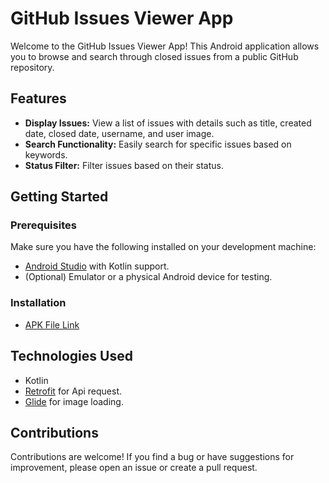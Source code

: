 
# GitHub Issues Viewer App

Welcome to the GitHub Issues Viewer App! This Android application allows you to browse and search through closed issues from a public GitHub repository.

## Features

- **Display Issues:** View a list of issues with details such as title, created date, closed date, username, and user image.
- **Search Functionality:** Easily search for specific issues based on keywords.
- **Status Filter:** Filter issues based on their status.

## Getting Started

### Prerequisites

Make sure you have the following installed on your development machine:

- [Android Studio](https://developer.android.com/studio) with Kotlin support.
- (Optional) Emulator or a physical Android device for testing.

### Installation
- [APK File Link ](https://drive.google.com/file/d/1P2Osqi5Z75C1wzHecBVn_eN58TVOowJz/view?usp=drive_link)

## Technologies Used

- Kotlin
- [Retrofit](https://square.github.io/retrofit/) for Api request.
- [Glide](https://github.com/bumptech/glide) for image loading.

## Contributions

Contributions are welcome! If you find a bug or have suggestions for improvement, please open an issue or create a pull request.

